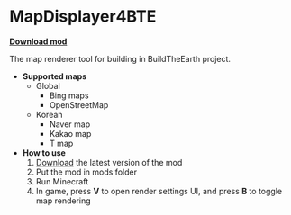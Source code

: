 # MapDisplayer4BTE
[**Download mod**][latest version download link]

The map renderer tool for building in BuildTheEarth project.

* **Supported maps**
  * Global
    * Bing maps
    * OpenStreetMap
  * Korean
    * Naver map
    * Kakao map
    * T map
* **How to use**
  1. [Download][latest version download link] the latest version of the mod
  2. Put the mod in mods folder
  3. Run Minecraft
  4. In game, press **V** to open render settings UI, and press **B** to toggle map rendering

[latest version download link]: https://github.com/tf2mandeokyi/MapDisplayer4BTE/releases/download/1.01.2/mapdisp4bte-1.01.2.jar